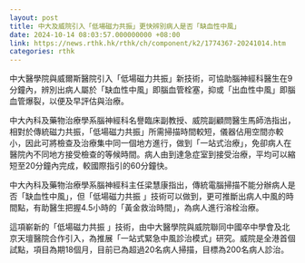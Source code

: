 ```yaml
---
layout: post
title: 中大及威院引入「低場磁力共振」更快辨別病人是否「缺血性中風」
date: 2024-10-14 08:03:57.000000000 +08:00
link: https://news.rthk.hk/rthk/ch/component/k2/1774367-20241014.htm
categories: rthk
---
```


中大醫學院與威爾斯醫院引入「低場磁力共振」新技術，可協助腦神經科醫生在9分鐘內，辨別出病人屬於「缺血性中風」即腦血管栓塞，抑或「出血性中風」即腦血管爆裂，以便及早評估與治療。

中大內科及藥物治療學系腦神經科名譽臨床副教授、威院副顧問醫生馬師浩指出，相對於傳統磁力共振，「低場磁力共振」所需掃描時間較短，儀器佔用空間亦較小，因此可將檢查及治療集中同一個地方進行，做到「一站式治療」，免卻病人在醫院內不同地方接受檢查的等候時間。病人由到達急症室到接受治療，平均可以縮短至20分鐘內完成，較國際指引的60分鐘快。

中大內科及藥物治療學系腦神經科主任梁慧康指出，傳統電腦掃描不能分辦病人是否「缺血性中風」，但「低場磁力共振 」技術可以做到，更可推斷出病人中風的時間點，有助醫生把握4.5小時的「黃金救治時間」，為病人進行溶栓治療。

這項嶄新的「低場磁力共振 」技術，由中大醫學院與威院聯同中國卒中學會及北京天壇醫院合作引入，為推展「一站式緊急中風診治模式」研究。威院是全港首個試點，項目為期18個月，目前已為超過20名病人掃描，目標為200名病人診治。
